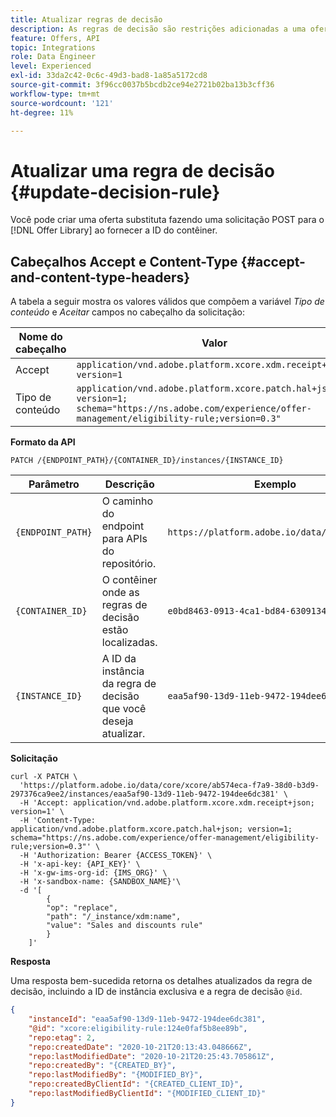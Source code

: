 ```yaml
---
title: Atualizar regras de decisão
description: As regras de decisão são restrições adicionadas a uma oferta personalizada e aplicadas a um perfil para determinar a elegibilidade.
feature: Offers, API
topic: Integrations
role: Data Engineer
level: Experienced
exl-id: 33da2c42-0c6c-49d3-bad8-1a85a5172cd8
source-git-commit: 3f96cc0037b5bcdb2ce94e2721b02ba13b3cff36
workflow-type: tm+mt
source-wordcount: '121'
ht-degree: 11%

---
```


# Atualizar uma regra de decisão {#update-decision-rule}

Você pode criar uma oferta substituta fazendo uma solicitação POST para o [!DNL Offer Library] ao fornecer a ID do contêiner.

## Cabeçalhos Accept e Content-Type {#accept-and-content-type-headers}

A tabela a seguir mostra os valores válidos que compõem a variável *Tipo de conteúdo* e *Aceitar* campos no cabeçalho da solicitação:

| Nome do cabeçalho | Valor |
| ----------- | ----- |
| Accept | `application/vnd.adobe.platform.xcore.xdm.receipt+json; version=1` |
| Tipo de conteúdo | `application/vnd.adobe.platform.xcore.patch.hal+json; version=1; schema="https://ns.adobe.com/experience/offer-management/eligibility-rule;version=0.3"` |

**Formato da API**

```http
PATCH /{ENDPOINT_PATH}/{CONTAINER_ID}/instances/{INSTANCE_ID}
```

| Parâmetro | Descrição | Exemplo |
| --------- | ----------- | ------- |
| `{ENDPOINT_PATH}` | O caminho do endpoint para APIs do repositório. | `https://platform.adobe.io/data/core/xcore/` |
| `{CONTAINER_ID}` | O contêiner onde as regras de decisão estão localizadas. | `e0bd8463-0913-4ca1-bd84-6309134ca1f6` |
| `{INSTANCE_ID}` | A ID da instância da regra de decisão que você deseja atualizar. | `eaa5af90-13d9-11eb-9472-194dee6dc381` |

**Solicitação**

```shell
curl -X PATCH \
  'https://platform.adobe.io/data/core/xcore/ab574eca-f7a9-38d0-b3d9-297376ca9ee2/instances/eaa5af90-13d9-11eb-9472-194dee6dc381' \
  -H 'Accept: application/vnd.adobe.platform.xcore.xdm.receipt+json; version=1' \
  -H 'Content-Type: application/vnd.adobe.platform.xcore.patch.hal+json; version=1; schema="https://ns.adobe.com/experience/offer-management/eligibility-rule;version=0.3"' \
  -H 'Authorization: Bearer {ACCESS_TOKEN}' \
  -H 'x-api-key: {API_KEY}' \
  -H 'x-gw-ims-org-id: {IMS_ORG}' \
  -H 'x-sandbox-name: {SANDBOX_NAME}'\
  -d '[
        {
        "op": "replace",
        "path": "/_instance/xdm:name",
        "value": "Sales and discounts rule"
        }
    ]'
```

**Resposta**

Uma resposta bem-sucedida retorna os detalhes atualizados da regra de decisão, incluindo a ID de instância exclusiva e a regra de decisão `@id`.


```json
{
    "instanceId": "eaa5af90-13d9-11eb-9472-194dee6dc381",
    "@id": "xcore:eligibility-rule:124e0faf5b8ee89b",
    "repo:etag": 2,
    "repo:createdDate": "2020-10-21T20:13:43.048666Z",
    "repo:lastModifiedDate": "2020-10-21T20:25:43.705861Z",
    "repo:createdBy": "{CREATED_BY}",
    "repo:lastModifiedBy": "{MODIFIED_BY}",
    "repo:createdByClientId": "{CREATED_CLIENT_ID}",
    "repo:lastModifiedByClientId": "{MODIFIED_CLIENT_ID}"
}
```
